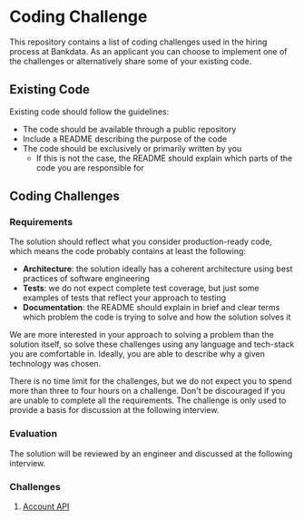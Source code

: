 # Coding Challenge
This repository contains a list of coding challenges used in the hiring process at Bankdata. As an applicant you can choose to implement one of the challenges or alternatively share some of your existing code.

## Existing Code
Existing code should follow the guidelines:

- The code should be available through a public repository
- Include a README describing the purpose of the code
- The code should be exclusively or primarily written by you
  - If this is not the case, the README should explain which parts of the code you are responsible for

## Coding Challenges
### Requirements
The solution should reflect what you consider production-ready code, which means the code probably contains at least the following:

- **Architecture**: the solution ideally has a coherent architecture using best practices of software engineering
- **Tests**: we do not expect complete test coverage, but just some examples of tests that reflect your approach to testing
- **Documentation**: the README should explain in brief and clear terms which problem the code is trying to solve and how the solution solves it

We are more interested in your approach to solving a problem than the solution itself, so solve these challenges using any language and tech-stack you are comfortable in. Ideally, you are able to describe why a given technology was chosen.

There is no time limit for the challenges, but we do not expect you to spend more than three to four hours on a challenge. Don't be discouraged if you are unable to complete all the requirements. The challenge is only used to provide a basis for discussion at the following interview.

### Evaluation
The solution will be reviewed by an engineer and discussed at the following interview.

### Challenges
1. [Account API](account.md)
